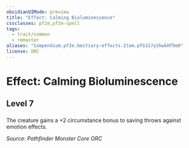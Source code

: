 ```yaml
---
obsidianUIMode: preview
title: "Effect: Calming Bioluminescence"
cssclasses: pf2e,pf2e-spell
tags:
  - trait/common
  - remaster
aliases: "Compendium.pf2e.bestiary-effects.Item.pfG1S7yShwkHT9e0"
license: ORC
---
```

# Effect: Calming Bioluminescence
## Level 7
### 






The creature gains a +2 circumstance bonus to saving throws against emotion effects.

*Source: Pathfinder Monster Core*
*ORC*